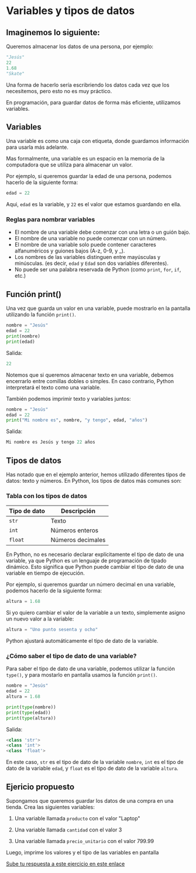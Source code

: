 # Variables y tipos de datos

## Imaginemos lo siguiente:

Queremos almacenar los datos de una persona, por ejemplo:


```python
"Jesús"
22
1.68
"Skate"
```

Una forma de hacerlo sería escribriendo los datos cada vez que los necesitemos, pero esto no es muy práctico.

En programación, para guardar datos de forma más eficiente, utilizamos variables.

## Variables

Una variable es como una caja con etiqueta, donde  guardamos información para usarla más adelante.

Mas formalmente, una variable es un espacio en la memoria de la computadora que se utiliza para almacenar un valor.

Por ejemplo, si queremos guardar la edad de una persona, podemos hacerlo de la siguiente forma:

```python
edad = 22
```

Aqui, `edad` es la variable, y `22` es el valor que estamos guardando en ella.

### Reglas para nombrar variables

- El nombre de una variable debe comenzar con una letra o un guión bajo.
- El nombre de una variable no puede comenzar con un número.
- El nombre de una variable solo puede contener caracteres alfanuméricos y guiones bajos (A-z, 0-9, y _).
- Los nombres de las variables distinguen entre mayúsculas y minúsculas. (es decir, `edad` y `Edad` son dos variables diferentes).
- No puede ser una palabra reservada de Python (como `print`, `for`, `if`, etc.)

## Función print()
Una vez que guarda un valor en una variable, puede mostrarlo en la pantalla utilizando la función `print()`.
```python
nombre = "Jesús"
edad = 22
print(nombre)
print(edad)
```
Salida:
```python
22
```
Notemos que si queremos almacenar texto en una variable, debemos encerrarlo entre comillas dobles o simples. En caso contrario, Python interpretará el texto como una variable.

También podemos imprimir texto y variables juntos:
```python
nombre = "Jesús"
edad = 22
print("Mi nombre es", nombre, "y tengo", edad, "años")
```
Salida:
```python
Mi nombre es Jesús y tengo 22 años
```

## Tipos de datos
Has notado que en el ejemplo anterior, hemos utilizado diferentes tipos de datos: texto y números. En Python, los tipos de datos más comunes son:

### Tabla con los tipos de datos

| Tipo de dato | Descripción |
|--------------|-------------|
| `str`        | Texto       |
| `int`        | Números enteros |
| `float`      | Números decimales |

En Python, no es necesario declarar explícitamente el tipo de dato de una variable, ya que Python es un lenguaje de programación de tipado dinámico. Esto significa que Python puede cambiar el tipo de dato de una variable en tiempo de ejecución.

Por ejemplo, si queremos guardar un número decimal en una variable, podemos hacerlo de la siguiente forma:
```python
altura = 1.68
```

Si yo quiero cambiar el valor de la variable a un texto, simplemente asigno un nuevo valor a la variable:
```python
altura = "Uno punto sesenta y ocho"
```
Python ajustará automáticamente el tipo de dato de la variable.

### ¿Cómo saber el tipo de dato de una variable?
Para saber el tipo de dato de una variable, podemos utilizar la función `type()`, y para mostarlo en pantalla usamos la función `print()`.
```python
nombre = "Jesús"
edad = 22
altura = 1.68

print(type(nombre))
print(type(edad))
print(type(altura))
```
Salida:
```python
<class 'str'>
<class 'int'>
<class 'float'>
``` 
En este caso, `str` es el tipo de dato de la variable `nombre`, `int` es el tipo de dato de la variable `edad`, y `float` es el tipo de dato de la variable `altura`.

## Ejericio propuesto
Supongamos que queremos guardar los datos de una compra en una tienda. Crea las siguientes variables:

1. Una variable llamada `producto` con el valor "Laptop"

2. Una variable llamada `cantidad` con el valor 3

3. Una variable llamada `precio_unitario` con el valor 799.99

Luego, imprime los valores y el tipo de las variables en pantalla

[Sube tu respuesta a este ejercicio en este enlace](https://forms.gle/8EGndbGaUYoQf2iUA)